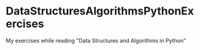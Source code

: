 DataStructuresAlgorithmsPythonExercises
=======================================

My exercises while reading "Data Structures and Algorithms in Python"
